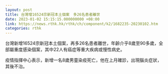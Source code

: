 ```yaml
---
layout: post
title: 台灣增16524宗新冠本土個案　多26名患者離世
date: 2023-01-02 15:15:15.000000000 +08:00
link: https://news.rthk.hk/rthk/ch/component/k2/1682235-20230102.htm
categories: rthk
---
```


台灣新增16524宗新冠本土個案，再多26名患者離世，年齡介乎8歲至90多歲，全部屬重度感染個案，其中22人有癌症等重大疾病或慢性病史。

疫情指揮中心表示，新增一名8歲男童染疫死亡，他在上月確診，出現腦炎症狀，其後不治。
